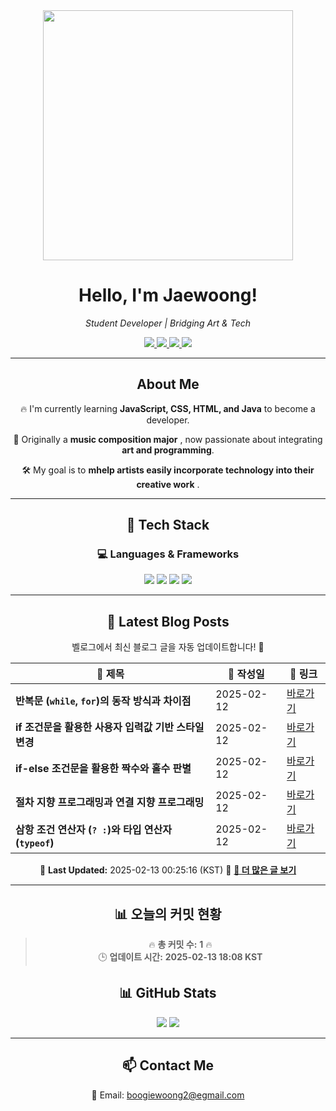 





<div align="center">
  <img src="https://github.com/Jaewoong-Hwang/Jaewoong-Hwang/blob/main/Character.gif" width="400">
<h1 align="center" font-weight="bold">Hello, I'm Jaewoong! </h1>

<p align="center"><em>Student Developer | Bridging Art & Tech</em></p>

<p align="center">
  <a href="https://github.com/Jaewoong-Hwang">
    <img src="https://img.shields.io/github/followers/Jaewoong-Hwang?label=Follow&style=social" />
  </a>
  <a href="https://velog.io/@mypalebluedot29/posts">
    <img src="https://img.shields.io/badge/Velog-20C997?style=flat-square&logo=velog&logoColor=white"/>
  </a>
  <a href="https://www.youtube.com/@boogiewoong2819">
    <img src="https://img.shields.io/badge/YouTube-FF0000?style=flat-square&logo=youtube&logoColor=white"/>
  </a>
  <a href="https://www.instagram.com/boogie_woong2">
    <img src="https://img.shields.io/badge/Instagram-E4405F?style=flat-square&logo=instagram&logoColor=white"/>
  </a>
</p>

---

## About Me
 <p>🔥 I'm currently learning <strong>JavaScript, CSS, HTML, and Java</strong> to become a developer.</p>
 <p>🎨 Originally a <strong>music composition major</strong> , now passionate about integrating <strong>art and programming</strong>.</p>
 <p>🛠 My goal is to <strong>mhelp artists easily incorporate technology into their creative work</strong> .</p>

---

## 🚀 Tech Stack
### 💻 Languages & Frameworks
<p>
  <img src="https://img.shields.io/badge/JavaScript-F7DF1E?style=for-the-badge&logo=javascript&logoColor=black"/>
  <img src="https://img.shields.io/badge/CSS3-1572B6?style=for-the-badge&logo=css3&logoColor=white"/>
  <img src="https://img.shields.io/badge/HTML5-E34F26?style=for-the-badge&logo=html5&logoColor=white"/>
  <img src="https://img.shields.io/badge/Java-007396?style=for-the-badge&logo=java&logoColor=white"/>
</p>

---



## 📝 Latest Blog Posts
 벨로그에서 최신 블로그 글을 자동 업데이트합니다! 🚀

<!-- BLOG-POST-LIST:START -->
| 📝 제목 | 📅 작성일 | 🔗 링크 |
|---------|------------------|---------|
| **반복문 (`while`, `for`)의 동작 방식과 차이점** | 2025-02-12 | [바로가기](https://velog.io/@mypalebluedot29/반복문-while-for의-동작-방식과-차이점) |
| **if 조건문을 활용한 사용자 입력값 기반 스타일 변경** | 2025-02-12 | [바로가기](https://velog.io/@mypalebluedot29/if-조건문을-활용한-사용자-입력값-기반-스타일-변경) |
| **if-else 조건문을 활용한 짝수와 홀수 판별** | 2025-02-12 | [바로가기](https://velog.io/@mypalebluedot29/if-else-조건문을-활용한-짝수와-홀수-판별) |
| **절차 지향 프로그래밍과 연결 지향 프로그래밍** | 2025-02-12 | [바로가기](https://velog.io/@mypalebluedot29/절차-지향-프로그래밍과-연결-지향-프로그래밍) |
| **삼항 조건 연산자 (`? :`)와 타입 연산자 (`typeof`)** | 2025-02-12 | [바로가기](https://velog.io/@mypalebluedot29/삼항-조건-연산자-와-타입-연산자-typeof) |

📅 **Last Updated:** 2025-02-13 00:25:16 (KST)
🔗 **[📖 더 많은 글 보기](https://velog.io/@mypalebluedot29)**
<!-- BLOG-POST-LIST:END -->




---










## 📊 오늘의 커밋 현황
> 🔥 **총 커밋 수:** **1** 🔥  
> 🕒 **업데이트 시간:** **2025-02-13 18:08 KST**

## 📊 GitHub Stats
<p align="center">
  <img src="https://github-readme-stats.vercel.app/api?username=Jaewoong-Hwang&show_icons=true&theme=tokyonight"/>
  <img src="https://github-readme-streak-stats.herokuapp.com/?user=Jaewoong-Hwang&theme=tokyonight"/>
</p>


---

## 📫 Contact Me
 📧 Email: boogiewoong2@egmail.com 

</div>





